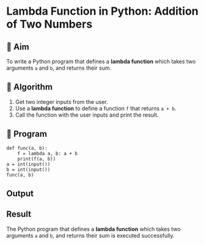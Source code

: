 # Lambda Function in Python: Addition of Two Numbers

## 🎯 Aim
To write a Python program that defines a **lambda function** which takes two arguments `a` and `b`, and returns their sum.

## 🧠 Algorithm
1. Get two integer inputs from the user.
2. Use a **lambda function** to define a function `f` that returns `a + b`.
3. Call the function with the user inputs and print the result.

## 🧾 Program
```
def func(a, b):
    f = lambda a, b: a + b
    print(f(a, b)) 
a = int(input())
b = int(input())
func(a, b)
```

## Output

## Result
The Python program that defines a **lambda function** which takes two arguments `a` and `b`, and returns their sum is executed successfully.
